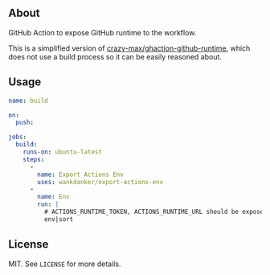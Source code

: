 ## About

GitHub Action to expose GitHub runtime to the workflow.

This is a simplified version of [crazy-max/ghaction-github-runtime](https://github.com/crazy-max/ghaction-github-runtime), which does not use a build process so it can be easily reasoned about.

## Usage

```yaml
name: build

on:
  push:

jobs:
  build:
    runs-on: ubuntu-latest
    steps:
      -
        name: Export Actions Env
        uses: wankdanker/export-actions-env
      -
        name: Env
        run: |
          # ACTIONS_RUNTIME_TOKEN, ACTIONS_RUNTIME_URL should be exposed
          env|sort
```

## License

MIT. See `LICENSE` for more details.
